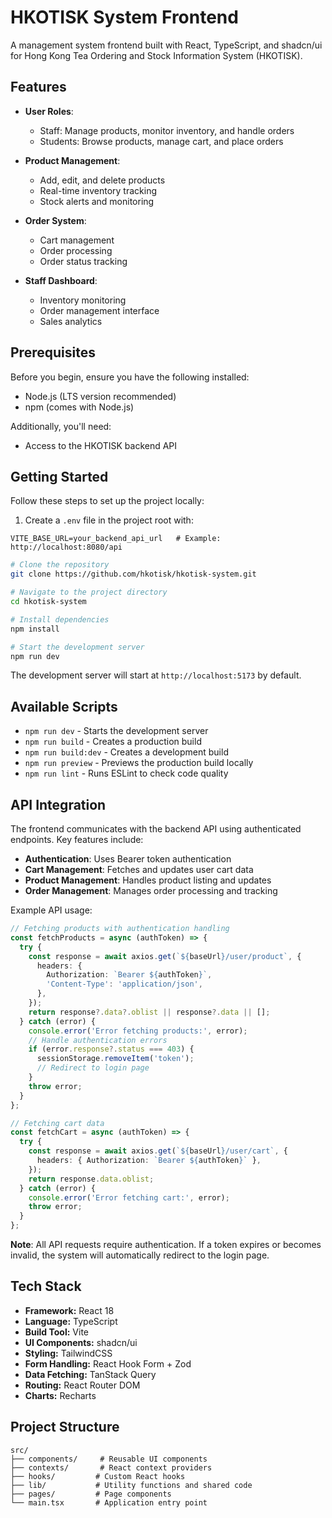 # HKOTISK System Frontend

A management system frontend built with React, TypeScript, and shadcn/ui for Hong Kong Tea Ordering and Stock Information System (HKOTISK).

## Features

- **User Roles**:
  - Staff: Manage products, monitor inventory, and handle orders
  - Students: Browse products, manage cart, and place orders

- **Product Management**:
  - Add, edit, and delete products
  - Real-time inventory tracking
  - Stock alerts and monitoring

- **Order System**:
  - Cart management
  - Order processing
  - Order status tracking

- **Staff Dashboard**:
  - Inventory monitoring
  - Order management interface
  - Sales analytics

## Prerequisites

Before you begin, ensure you have the following installed:
- Node.js (LTS version recommended)
- npm (comes with Node.js)

Additionally, you'll need:
- Access to the HKOTISK backend API

## Getting Started

Follow these steps to set up the project locally:

1. Create a `.env` file in the project root with:
```env
VITE_BASE_URL=your_backend_api_url   # Example: http://localhost:8080/api
```

```bash
# Clone the repository
git clone https://github.com/hkotisk/hkotisk-system.git

# Navigate to the project directory
cd hkotisk-system

# Install dependencies
npm install

# Start the development server
npm run dev
```

The development server will start at `http://localhost:5173` by default.

## Available Scripts

- `npm run dev` - Starts the development server
- `npm run build` - Creates a production build
- `npm run build:dev` - Creates a development build
- `npm run preview` - Previews the production build locally
- `npm run lint` - Runs ESLint to check code quality

## API Integration

The frontend communicates with the backend API using authenticated endpoints. Key features include:

- **Authentication**: Uses Bearer token authentication
- **Cart Management**: Fetches and updates user cart data
- **Product Management**: Handles product listing and updates
- **Order Management**: Manages order processing and tracking

Example API usage:
```typescript
// Fetching products with authentication handling
const fetchProducts = async (authToken) => {
  try {
    const response = await axios.get(`${baseUrl}/user/product`, {
      headers: {
        Authorization: `Bearer ${authToken}`,
        'Content-Type': 'application/json',
      },
    });
    return response?.data?.oblist || response?.data || [];
  } catch (error) {
    console.error('Error fetching products:', error);
    // Handle authentication errors
    if (error.response?.status === 403) {
      sessionStorage.removeItem('token');
      // Redirect to login page
    }
    throw error;
  }
};

// Fetching cart data
const fetchCart = async (authToken) => {
  try {
    const response = await axios.get(`${baseUrl}/user/cart`, {
      headers: { Authorization: `Bearer ${authToken}` },
    });
    return response.data.oblist;
  } catch (error) {
    console.error('Error fetching cart:', error);
    throw error;
  }
};
```

**Note**: All API requests require authentication. If a token expires or becomes invalid, the system will automatically redirect to the login page.

## Tech Stack

- **Framework:** React 18
- **Language:** TypeScript
- **Build Tool:** Vite
- **UI Components:** shadcn/ui
- **Styling:** TailwindCSS
- **Form Handling:** React Hook Form + Zod
- **Data Fetching:** TanStack Query
- **Routing:** React Router DOM
- **Charts:** Recharts

## Project Structure

```
src/
├── components/     # Reusable UI components
├── contexts/       # React context providers
├── hooks/         # Custom React hooks
├── lib/           # Utility functions and shared code
├── pages/         # Page components
└── main.tsx       # Application entry point
```
